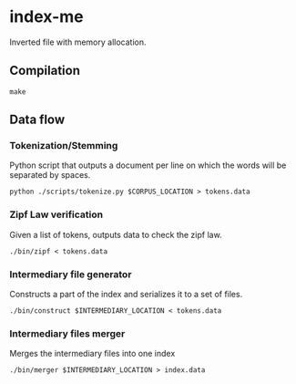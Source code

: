 # index-me

Inverted file with memory allocation.

## Compilation

```
make
```

## Data flow

### Tokenization/Stemming

Python script that outputs a document per line on which the words will be
separated by spaces.

```
python ./scripts/tokenize.py $CORPUS_LOCATION > tokens.data
```

### Zipf Law verification

Given a list of tokens, outputs data to check the zipf law.

```
./bin/zipf < tokens.data
```

### Intermediary file generator

Constructs a part of the index and serializes it to a set of files.

```
./bin/construct $INTERMEDIARY_LOCATION < tokens.data
```

### Intermediary files merger

Merges the intermediary files into one index

```
./bin/merger $INTERMEDIARY_LOCATION > index.data
```
